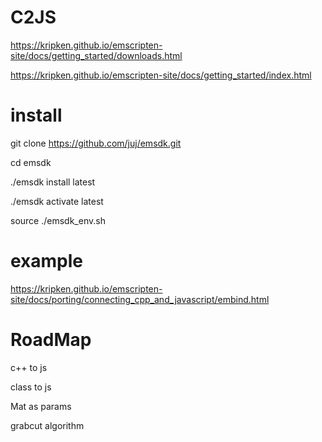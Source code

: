 # C2JS
https://kripken.github.io/emscripten-site/docs/getting_started/downloads.html

https://kripken.github.io/emscripten-site/docs/getting_started/index.html

# install
git clone https://github.com/juj/emsdk.git

cd emsdk

./emsdk install latest

./emsdk activate latest

source ./emsdk_env.sh

# example
https://kripken.github.io/emscripten-site/docs/porting/connecting_cpp_and_javascript/embind.html


# RoadMap
c++ to js

class to js

Mat as params

grabcut algorithm